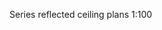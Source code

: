<span class="transform-to-uppercase">Series reflected ceiling plans <span id="highlight-red">1:100</span></span>